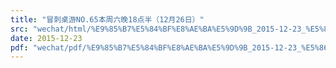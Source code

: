 ```yaml
---
title: "冒刺桌游NO.65本周六晚18点半（12月26日）"
src: "wechat/html/%E9%85%B7%E5%84%BF%E8%AE%BA%E5%9D%9B_2015-12-23_%E5%86%92%E5%88%BA%E6%A1%8C%E6%B8%B8NO.65%E6%9C%AC%E5%91%A8%E5%85%AD%E6%99%9A18%E7%82%B9%E5%8D%8A%EF%BC%8812%E6%9C%8826%E6%97%A5%EF%BC%89.html"
date: 2015-12-23
pdf: "wechat/pdf/%E9%85%B7%E5%84%BF%E8%AE%BA%E5%9D%9B_2015-12-23_%E5%86%92%E5%88%BA%E6%A1%8C%E6%B8%B8NO.65%E6%9C%AC%E5%91%A8%E5%85%AD%E6%99%9A18%E7%82%B9%E5%8D%8A%EF%BC%8812%E6%9C%8826%E6%97%A5%EF%BC%89.pdf"
---
```

